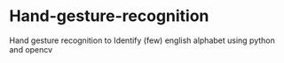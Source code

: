 # Hand-gesture-recognition
Hand gesture recognition to Identify (few) english alphabet using python and opencv 
